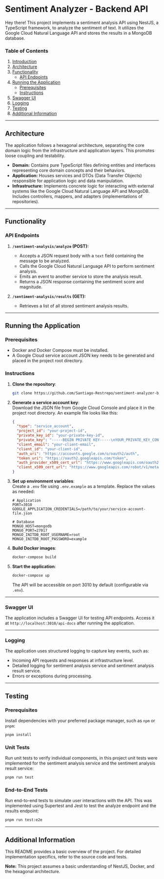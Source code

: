 # Sentiment Analyzer - Backend API

Hey there! This project implements a sentiment analysis API using NestJS, a TypeScript framework, to analyze the sentiment of text. It utilizes the Google Cloud Natural Language API and stores the results in a MongoDB database.

### Table of Contents

1. [Introduction](#introduction)
2. [Architecture](#architecture)
3. [Functionality](#functionality)
   - [API Endpoints](#api-endpoints)
4. [Running the Application](#running-the-application)
   - [Prerequisites](#prerequisites)
   - [Instructions](#instructions)
5. [Swagger UI](#swagger-ui)
6. [Logging](#logging)
7. [Testing](#testing)
8. [Additional Information](#additional-information)

---

## Architecture

The application follows a hexagonal architecture, separating the core domain logic from the infrastructure and application layers. This promotes loose coupling and testability.

- **Domain:** Contains pure TypeScript files defining entities and interfaces representing core domain concepts and their behaviors.
- **Application:** Houses services and DTOs (Data Transfer Objects) responsible for application logic and data manipulation.
- **Infrastructure:** Implements concrete logic for interacting with external systems like the Google Cloud Natural Language API and MongoDB. Includes controllers, mappers, and adapters (implementations of repositories).

---

## Functionality

### API Endpoints

1. **`/sentiment-analysis/analyze` (POST):**

   - Accepts a JSON request body with a `text` field containing the message to be analyzed.
   - Calls the Google Cloud Natural Language API to perform sentiment analysis.
   - Emits an event to another service to store the analysis result.
   - Returns a JSON response containing the sentiment score and magnitude.

2. **`/sentiment-analysis/results` (GET):**
   - Retrieves a list of all stored sentiment analysis results.

---

## Running the Application

### Prerequisites

- Docker and Docker Compose must be installed.
- A Google Cloud service account JSON key needs to be generated and placed in the project root directory.

### Instructions

1. **Clone the repository**:

   ```bash
   git clone https://github.com/Santiago-Restrepo/sentiment-analyzer-be.git
   ```

2. **Generate a service account key**:  
   Download the JSON file from Google Cloud Console and place it in the project root directory. An example file looks like this:

   ```json
   {
     "type": "service_account",
     "project_id": "your-project-id",
     "private_key_id": "your-private-key-id",
     "private_key": "-----BEGIN PRIVATE KEY-----\nYOUR_PRIVATE_KEY_CONTENTS\n-----END PRIVATE KEY-----",
     "client_email": "your-client-email",
     "client_id": "your-client-id",
     "auth_uri": "https://accounts.google.com/o/oauth2/auth",
     "token_uri": "https://oauth2.googleapis.com/token",
     "auth_provider_x509_cert_url": "https://www.googleapis.com/oauth2/v1/certs",
     "client_x509_cert_url": "https://www.googleapis.com/robot/v1/metadata/x509/your-client-email"
   }
   ```

3. **Set up environment variables**:  
   Create a `.env` file using `.env.example` as a template. Replace the values as needed:

   ```env
   # Application
   PORT=3010
   GOOGLE_APPLICATION_CREDENTIALS=/path/to/your/service-account-file.json

   # Database
   MONGO_HOST=mongodb
   MONGO_PORT=27017
   MONGO_INITDB_ROOT_USERNAME=root
   MONGO_INITDB_ROOT_PASSWORD=example
   ```

4. **Build Docker images**:

   ```bash
   docker-compose build
   ```

5. **Start the application**:

   ```bash
   docker-compose up
   ```

   The API will be accessible on port 3010 by default (configurable via `.env`).

---

### Swagger UI

The application includes a Swagger UI for testing API endpoints. Access it at `http://localhost:3010/api-docs` after running the application.

---

### Logging

The application uses structured logging to capture key events, such as:

- Incoming API requests and responses at infrastructure level.
- Detailed logging for sentiment analysis service and sentiment analysis result service.
- Errors or exceptions during processing.

---

## Testing

### Prerequisites

Install dependencies with your preferred package manager, such as `npm` or `pnpm`:

```bash
pnpm install
```

### Unit Tests

Run unit tests to verify individual components, in this project unit tests were implemented for the sentiment analysis service and the sentiment analysis result service:

```bash
pnpm run test
```

### End-to-End Tests

Run end-to-end tests to simulate user interactions with the API. This was implemented using Supertest and Jest to test the analyze endpoint and the results endpoint:

```bash
pnpm run test:e2e
```

---

## Additional Information

This README provides a basic overview of the project. For detailed implementation specifics, refer to the source code and tests.

**Note:** This project assumes a basic understanding of NestJS, Docker, and the hexagonal architecture.
